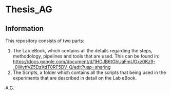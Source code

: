 # Thesis_AG

## Information
This repository consists of two parts:
1) The Lab eBook, which contains all the details regarding the steps, methodology, pipelines and tools that are used. This can be found in: https://docs.google.com/document/d/1HDJB6tGhUaFmUOxz0Kz9-_0WvtfvZ5DzXdT0RF5DV-Q/edit?usp=sharing
2) The Scripts, a folder which contains all the scripts that being used in the experiments that are described in detail on the Lab eBook.

A.G.
